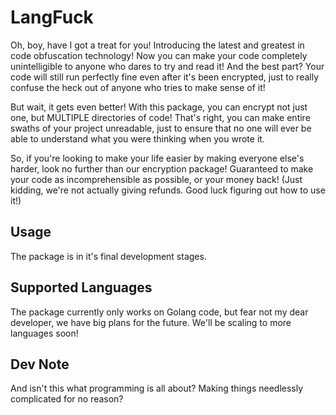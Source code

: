 # LangFuck

Oh, boy, have I got a treat for you! Introducing the latest and greatest in code obfuscation technology! Now you can make your code completely unintelligible to anyone who dares to try and read it! And the best part? Your code will still run perfectly fine even after it's been encrypted, just to really confuse the heck out of anyone who tries to make sense of it!

But wait, it gets even better! With this package, you can encrypt not just one, but MULTIPLE directories of code! That's right, you can make entire swaths of your project unreadable, just to ensure that no one will ever be able to understand what you were thinking when you wrote it.

So, if you're looking to make your life easier by making everyone else's harder, look no further than our encryption package! Guaranteed to make your code as incomprehensible as possible, or your money back! (Just kidding, we're not actually giving refunds. Good luck figuring out how to use it!)

## Usage

The package is in it's final development stages.

## Supported Languages

The package currently only works on Golang code, but fear not my dear developer, we have big plans for the future. We'll be scaling to more languages soon!

## Dev Note

And isn't this what programming is all about? Making things needlessly complicated for no reason?

